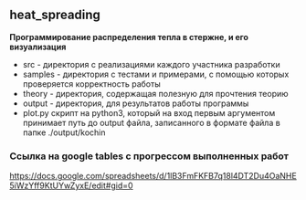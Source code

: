 ## heat_spreading
**Программирование распределения тепла в стержне, и его визуализация**

- src - директория с реализациями каждого участника разработки
- samples - директория с тестами и примерами, с помощью которых проверяется корректность работы
- theory - директория, содержащая полезную для прочтения теорию 
- output - директория, для результатов работы программы
- plot.py скрипт на python3, который на вход первым аргументом принимает путь до output файла, записанного в формате файла в папке ./output/kochin

### Ссылка на google tables с прогрессом выполненных работ
https://docs.google.com/spreadsheets/d/1lB3FmFKFB7q18l4DT2Du4OaNHE5iWzYff9KtUYwZyxE/edit#gid=0